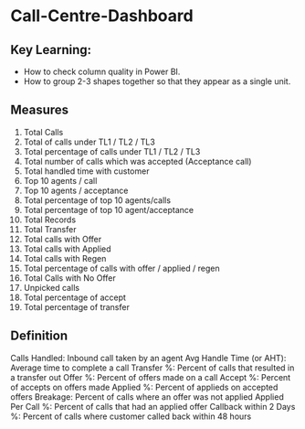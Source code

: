 # Call-Centre-Dashboard

## Key Learning:
- How to check column quality in Power BI.
- How to group 2-3 shapes together so that they appear as a single unit.


## Measures
1) Total Calls 
2) Total of calls under TL1 / TL2 / TL3
3) Total percentage of calls under TL1 / TL2 / TL3 
4) Total number of calls which was accepted (Acceptance call)
5) Total handled time with customer
6) Top 10 agents / call 
7) Top 10 agents / acceptance 
8) Total percentage of top 10 agents/calls 
9) Total percentage of top 10 agent/acceptance
10) Total Records
11) Total Transfer 
12) Total calls with Offer
13) Total calls with Applied 
14) Total calls with Regen
15) Total percentage of calls with offer / applied / regen
16) Total Calls with No Offer 
17) Unpicked calls 
18) Total percentage of accept 
19) Total percentage of transfer

## Definition
Calls Handled: Inbound call taken by an agent
Avg Handle Time (or AHT):	Average time to complete a call
Transfer %: Percent of calls that resulted in a transfer out
Offer %: Percent of offers made on a call
Accept %: 	Percent of accepts on offers made
Applied %: Percent of applieds on accepted offers
Breakage:	Percent of calls where an offer was not applied
Applied Per Call %:	Percent of calls that had an applied offer
Callback within 2 Days %:	Percent of calls where customer called back within 48 hours



